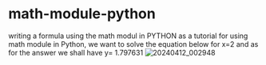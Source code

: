 # math-module-python
writing a formula using the math modul in PYTHON
as a tutorial for using math module in Python, we want to solve the equation below for x=2 and as for the answer we shall have y= 1.797631
![20240412_002948](https://github.com/Haditn/math-modul-python/assets/96111271/068bf98c-3d2b-4cdc-8584-b6d6b0dabdcd)
